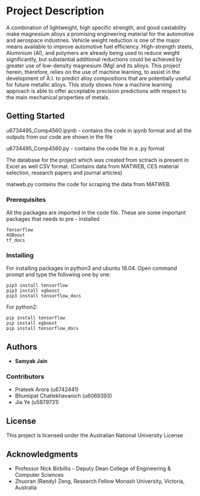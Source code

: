 

# Project Description

A combination of lightweight, high specific strength, and good castability make magnesium alloys a promising engineering material for the automotive and aerospace industries. Vehicle weight reduction is one of the major means available to improve automotive fuel efficiency. High-strength steels, Aluminium (Al), and polymers are already being used to reduce weight significantly, but substantial additional reductions could be achieved by greater use of low-density magnesium (Mg) and its alloys. This project herein, therefore, relies on the use of machine learning, to assist in the development of A.I.  to predict alloy compositions that are potentially useful for future metallic alloys. This study shows how a machine learning approach is able to offer acceptable precision predictions with respect to the main mechanical properties of metals.

## Getting Started

u6734495_Comp4560.ipynb - contains the code in ipynb format and all the outputs from our code are shown in the file

u6734495_Comp4560.py -  contains the code file in a .py format

The database for the project which was created from sctrach is present in Excel as well CSV format.
(Contains data from MATWEB, CES material selection, research papers and journal articles)

matweb.py contains the code for scraping the data from MATWEB.

### Prerequisites

All the packages are imported in the code file.
These are some important packages that needs to pre - installed 

```
Tensorflow
XGBoost
tf_docs
```

### Installing

For installing packages in python3  and ubuntu 18.04.
Open command prompt and type the following one by one:

```
pip3 install tensorflow
pip3 install xgboost
pip3 install tensorflow_docs
```

For python2:

```
pip install tensorflow
pip install xgboost
pip install tensorflow_docs
```
 

## Authors

* **Samyak Jain** 

### Contributors

* Prateek Arora (u6742441)
* Bhumipat Chatlekhavanich (u6069393)
* Jia Ye (u5879731)

## License

This project is licensed under the Australian National University License

## Acknowledgments

* Professor Nick Birbillis - Deputy Dean College of Engineering & Computer Sciences
* Zhuoran (Randy) Zeng, Research Fellow Monash University, Victoria, Australia

